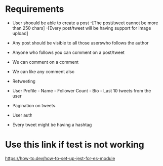 # Requirements

- User shoould be able to create a post
      -[The post/tweet cannot be more than 250 chars]
      -[Every post/tweet will be having support for image upload]

- Any post should be visible to all those userswho follows the author
- Anyone who follows you can comment on a post/tweet
- We can comment on a comment 
- We can like any comment also
- Retweeting

- User Profile
      - Name
      - Follower Count
      - Bio
      - Last 10 tweets from the user

- Pagination on tweets
- User auth
- Every tweet might be having a hashtag

# Use this link if test is not working

https://how-to.dev/how-to-set-up-jest-for-es-module